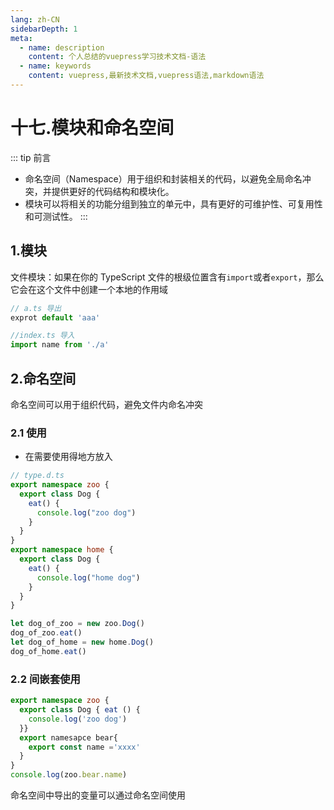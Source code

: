 ```yaml
---
lang: zh-CN
sidebarDepth: 1
meta:
  - name: description
    content: 个人总结的vuepress学习技术文档-语法
  - name: keywords
    content: vuepress,最新技术文档,vuepress语法,markdown语法
---
```


# 十七.模块和命名空间

::: tip 前言
- 命名空间（Namespace）用于组织和封装相关的代码，以避免全局命名冲突，并提供更好的代码结构和模块化。
- 模块可以将相关的功能分组到独立的单元中，具有更好的可维护性、可复用性和可测试性。
:::

## 1.模块

文件模块：如果在你的 TypeScript 文件的根级位置含有`import`或者`export`，那么它会在这个文件中创建一个本地的作用域

```ts
// a.ts 导出
exprot default 'aaa'

//index.ts 导入
import name from './a'
```

## 2.命名空间

命名空间可以用于组织代码，避免文件内命名冲突

### 2.1 使用
- 在需要使用得地方放入
```ts
// type.d.ts
export namespace zoo {
  export class Dog {
    eat() {
      console.log("zoo dog")
    }
  }
}
export namespace home {
  export class Dog {
    eat() {
      console.log("home dog")
    }
  }
}

let dog_of_zoo = new zoo.Dog()
dog_of_zoo.eat()
let dog_of_home = new home.Dog()
dog_of_home.eat()
```

### 2.2 间嵌套使用

```ts
export namespace zoo {
  export class Dog { eat () {
    console.log('zoo dog')
  }}
  export namesapce bear{
    export const name ='xxxx'
  }
}
console.log(zoo.bear.name)
```

命名空间中导出的变量可以通过命名空间使用
